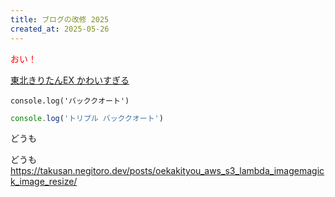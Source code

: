 ```yaml
---
title: ブログの改修 2025
created_at: 2025-05-26
---
```

<span style="color:red">おい！</span>

<script type="application/javascript" src="https://embed.nicovideo.jp/watch/sm44088984/script?w=320&h=180"></script>
<noscript><a href="https://www.nicovideo.jp/watch/sm44088984">東北きりたんEX かわいすぎる</a></noscript>


`console.log('バッククオート')`

```ts
console.log('トリプル バッククオート')
```
どうも

どうも  
https://takusan.negitoro.dev/posts/oekakityou_aws_s3_lambda_imagemagick_image_resize/

